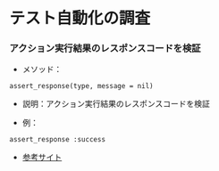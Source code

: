 # テスト自動化の調査

### アクション実行結果のレスポンスコードを検証

* メソッド：

```ruby:
assert_response(type, message = nil)
```

* 説明：アクション実行結果のレスポンスコードを検証

* 例：

```ruby:
assert_response :success
```

* [参考サイト](http://railsdoc.com/test)

